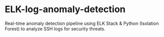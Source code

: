 # ELK-log-anomaly-detection
Real-time anomaly detection pipeline using ELK Stack &amp; Python (Isolation Forest) to analyze SSH logs for security threats.
